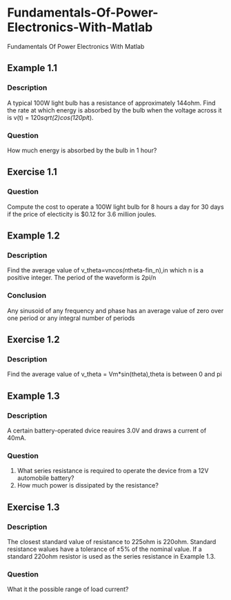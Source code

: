 # **Fundamentals-Of-Power-Electronics-With-Matlab**
Fundamentals Of Power Electronics With Matlab
## **Example 1.1**
### **Description**
  A typical 100W light bulb has a resistance of approximately 144ohm. Find the rate at which energy is absorbed by the bulb when the voltage across it is v(t) = 120*sqrt(2)*cos(120*pi*t).
### **Question**
  How much energy is absorbed by the bulb in 1 hour?
## **Exercise 1.1** 
### **Question**
  Compute the cost to operate a 100W light bulb for 8 hours a day for 30 days if the price of electicity is $0.12 for 3.6 million joules.
## **Example 1.2**
### **Description**
  Find the average value of v_theta=vn*cos(n*theta-fin_n),in which n is a positive integer. The period of the waveform is 2pi/n
### **Conclusion**
  Any sinusoid of any frequency and phase has an average value of zero over one period or any integral number of periods
## **Exercise 1.2**
### **Description**
  Find the average value of v_theta = Vm*sin(theta),theta is between 0 and pi
## **Example 1.3**
### **Description**
  A certain battery-operated dvice reauires 3.0V and draws a current of 40mA. 
### **Question**
1.   What series resistance is required to operate the device from a 12V automobile battery?
1.   How much power is dissipated by the resistance?
## **Exercise 1.3**
### **Description**
  The closest standard value of resistance to 225ohm is 220ohm. Standard resistance walues have a tolerance of ±5% of the nominal value. If a standard 220ohm resistor is used as the series resistance in Example 1.3.
### **Question**
  What it the possible range of load current?
